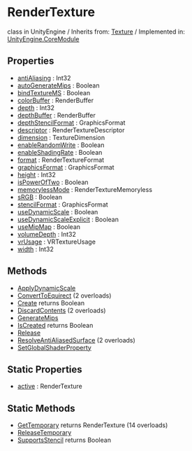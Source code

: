 # RenderTexture
class in UnityEngine
 / Inherits from: <a href="https://docs.unity3d.com/6000.1/Documentation/ScriptReference/Texture.html">Texture</a> / Implemented in: <a href="https://docs.unity3d.com/6000.1/Documentation/ScriptReference/UnityEngine.CoreModule.html">UnityEngine.CoreModule</a>

## Properties
- <a href="https://docs.unity3d.com/6000.1/Documentation/ScriptReference/RenderTexture-antiAliasing.html">antiAliasing</a> : Int32
- <a href="https://docs.unity3d.com/6000.1/Documentation/ScriptReference/RenderTexture-autoGenerateMips.html">autoGenerateMips</a> : Boolean
- <a href="https://docs.unity3d.com/6000.1/Documentation/ScriptReference/RenderTexture-bindTextureMS.html">bindTextureMS</a> : Boolean
- <a href="https://docs.unity3d.com/6000.1/Documentation/ScriptReference/RenderTexture-colorBuffer.html">colorBuffer</a> : RenderBuffer
- <a href="https://docs.unity3d.com/6000.1/Documentation/ScriptReference/RenderTexture-depth.html">depth</a> : Int32
- <a href="https://docs.unity3d.com/6000.1/Documentation/ScriptReference/RenderTexture-depthBuffer.html">depthBuffer</a> : RenderBuffer
- <a href="https://docs.unity3d.com/6000.1/Documentation/ScriptReference/RenderTexture-depthStencilFormat.html">depthStencilFormat</a> : GraphicsFormat
- <a href="https://docs.unity3d.com/6000.1/Documentation/ScriptReference/RenderTexture-descriptor.html">descriptor</a> : RenderTextureDescriptor
- <a href="https://docs.unity3d.com/6000.1/Documentation/ScriptReference/RenderTexture-dimension.html">dimension</a> : TextureDimension
- <a href="https://docs.unity3d.com/6000.1/Documentation/ScriptReference/RenderTexture-enableRandomWrite.html">enableRandomWrite</a> : Boolean
- <a href="https://docs.unity3d.com/6000.1/Documentation/ScriptReference/RenderTexture-enableShadingRate.html">enableShadingRate</a> : Boolean
- <a href="https://docs.unity3d.com/6000.1/Documentation/ScriptReference/RenderTexture-format.html">format</a> : RenderTextureFormat
- <a href="https://docs.unity3d.com/6000.1/Documentation/ScriptReference/RenderTexture-graphicsFormat.html">graphicsFormat</a> : GraphicsFormat
- <a href="https://docs.unity3d.com/6000.1/Documentation/ScriptReference/RenderTexture-height.html">height</a> : Int32
- <a href="https://docs.unity3d.com/6000.1/Documentation/ScriptReference/RenderTexture-isPowerOfTwo.html">isPowerOfTwo</a> : Boolean
- <a href="https://docs.unity3d.com/6000.1/Documentation/ScriptReference/RenderTexture-memorylessMode.html">memorylessMode</a> : RenderTextureMemoryless
- <a href="https://docs.unity3d.com/6000.1/Documentation/ScriptReference/RenderTexture-sRGB.html">sRGB</a> : Boolean
- <a href="https://docs.unity3d.com/6000.1/Documentation/ScriptReference/RenderTexture-stencilFormat.html">stencilFormat</a> : GraphicsFormat
- <a href="https://docs.unity3d.com/6000.1/Documentation/ScriptReference/RenderTexture-useDynamicScale.html">useDynamicScale</a> : Boolean
- <a href="https://docs.unity3d.com/6000.1/Documentation/ScriptReference/RenderTexture-useDynamicScaleExplicit.html">useDynamicScaleExplicit</a> : Boolean
- <a href="https://docs.unity3d.com/6000.1/Documentation/ScriptReference/RenderTexture-useMipMap.html">useMipMap</a> : Boolean
- <a href="https://docs.unity3d.com/6000.1/Documentation/ScriptReference/RenderTexture-volumeDepth.html">volumeDepth</a> : Int32
- <a href="https://docs.unity3d.com/6000.1/Documentation/ScriptReference/RenderTexture-vrUsage.html">vrUsage</a> : VRTextureUsage
- <a href="https://docs.unity3d.com/6000.1/Documentation/ScriptReference/RenderTexture-width.html">width</a> : Int32

## Methods
- <a href="https://docs.unity3d.com/6000.1/Documentation/ScriptReference/RenderTexture.ApplyDynamicScale.html">ApplyDynamicScale</a>
- <a href="https://docs.unity3d.com/6000.1/Documentation/ScriptReference/RenderTexture.ConvertToEquirect.html">ConvertToEquirect</a> (2 overloads)
- <a href="https://docs.unity3d.com/6000.1/Documentation/ScriptReference/RenderTexture.Create.html">Create</a> returns Boolean
- <a href="https://docs.unity3d.com/6000.1/Documentation/ScriptReference/RenderTexture.DiscardContents.html">DiscardContents</a> (2 overloads)
- <a href="https://docs.unity3d.com/6000.1/Documentation/ScriptReference/RenderTexture.GenerateMips.html">GenerateMips</a>
- <a href="https://docs.unity3d.com/6000.1/Documentation/ScriptReference/RenderTexture.IsCreated.html">IsCreated</a> returns Boolean
- <a href="https://docs.unity3d.com/6000.1/Documentation/ScriptReference/RenderTexture.Release.html">Release</a>
- <a href="https://docs.unity3d.com/6000.1/Documentation/ScriptReference/RenderTexture.ResolveAntiAliasedSurface.html">ResolveAntiAliasedSurface</a> (2 overloads)
- <a href="https://docs.unity3d.com/6000.1/Documentation/ScriptReference/RenderTexture.SetGlobalShaderProperty.html">SetGlobalShaderProperty</a>

## Static Properties
- <a href="https://docs.unity3d.com/6000.1/Documentation/ScriptReference/RenderTexture-active.html">active</a> : RenderTexture

## Static Methods
- <a href="https://docs.unity3d.com/6000.1/Documentation/ScriptReference/RenderTexture.GetTemporary.html">GetTemporary</a> returns RenderTexture (14 overloads)
- <a href="https://docs.unity3d.com/6000.1/Documentation/ScriptReference/RenderTexture.ReleaseTemporary.html">ReleaseTemporary</a>
- <a href="https://docs.unity3d.com/6000.1/Documentation/ScriptReference/RenderTexture.SupportsStencil.html">SupportsStencil</a> returns Boolean
